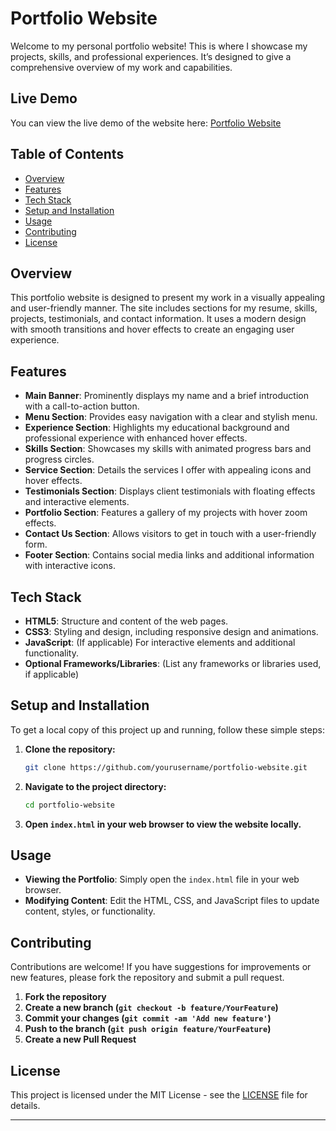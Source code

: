# Portfolio Website

Welcome to my personal portfolio website! This is where I showcase my projects, skills, and professional experiences. It’s designed to give a comprehensive overview of my work and capabilities.
## Live Demo

You can view the live demo of the website here: [Portfolio Website](https://manojsvgit.github.io/Portfolio/)


## Table of Contents

- [Overview](#overview)
- [Features](#features)
- [Tech Stack](#tech-stack)
- [Setup and Installation](#setup-and-installation)
- [Usage](#usage)
- [Contributing](#contributing)
- [License](#license)

## Overview

This portfolio website is designed to present my work in a visually appealing and user-friendly manner. The site includes sections for my resume, skills, projects, testimonials, and contact information. It uses a modern design with smooth transitions and hover effects to create an engaging user experience.

## Features

- **Main Banner**: Prominently displays my name and a brief introduction with a call-to-action button.
- **Menu Section**: Provides easy navigation with a clear and stylish menu.
- **Experience Section**: Highlights my educational background and professional experience with enhanced hover effects.
- **Skills Section**: Showcases my skills with animated progress bars and progress circles.
- **Service Section**: Details the services I offer with appealing icons and hover effects.
- **Testimonials Section**: Displays client testimonials with floating effects and interactive elements.
- **Portfolio Section**: Features a gallery of my projects with hover zoom effects.
- **Contact Us Section**: Allows visitors to get in touch with a user-friendly form.
- **Footer Section**: Contains social media links and additional information with interactive icons.

## Tech Stack

- **HTML5**: Structure and content of the web pages.
- **CSS3**: Styling and design, including responsive design and animations.
- **JavaScript**: (If applicable) For interactive elements and additional functionality.
- **Optional Frameworks/Libraries**: (List any frameworks or libraries used, if applicable)

## Setup and Installation

To get a local copy of this project up and running, follow these simple steps:

1. **Clone the repository:**
    ```bash
    git clone https://github.com/yourusername/portfolio-website.git
    ```

2. **Navigate to the project directory:**
    ```bash
    cd portfolio-website
    ```

3. **Open `index.html` in your web browser to view the website locally.**

## Usage

- **Viewing the Portfolio**: Simply open the `index.html` file in your web browser.
- **Modifying Content**: Edit the HTML, CSS, and JavaScript files to update content, styles, or functionality.

## Contributing

Contributions are welcome! If you have suggestions for improvements or new features, please fork the repository and submit a pull request.

1. **Fork the repository**
2. **Create a new branch (`git checkout -b feature/YourFeature`)**
3. **Commit your changes (`git commit -am 'Add new feature'`)**
4. **Push to the branch (`git push origin feature/YourFeature`)**
5. **Create a new Pull Request**

## License

This project is licensed under the MIT License - see the [LICENSE](LICENSE) file for details.

---
